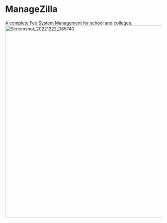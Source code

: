 # ManageZilla
 A complete Fee System Management for school and colleges.
<img width="619" alt="Screenshot_20221222_085740" src="https://user-images.githubusercontent.com/123233659/229716202-18ba592d-548b-4729-8f32-dc436c847198.png">
